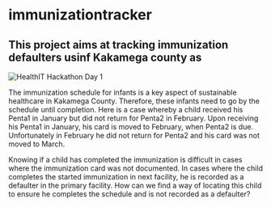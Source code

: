 # immunizationtracker
## This project aims at tracking immunization defaulters usinf Kakamega county as 

![HealthIT Hackathon Day 1](https://user-images.githubusercontent.com/67046382/86454753-650e5100-bd28-11ea-8855-5a0dffb62b0a.png)

The immunization schedule for infants is a key aspect of sustainable healthcare
in Kakamega County. Therefore, these infants need to go by the schedule until 
completion. Here is a case whereby a child received his Penta1 in January but 
did not return for Penta2 in February. Upon receiving his Penta1 in January, 
his card is moved to February, when Penta2 is due. Unfortunately in February 
he did not return for Penta2 and his card was not moved to March. 

Knowing if a child has completed the immunization is difficult in cases where 
the immunization card was not documented. In cases where the child completes 
the started immunization in next facility, he is recorded as a defaulter in 
the primary facility. How can we find a way of locating this child to ensure 
he completes the schedule and is not recorded as a defaulter?
